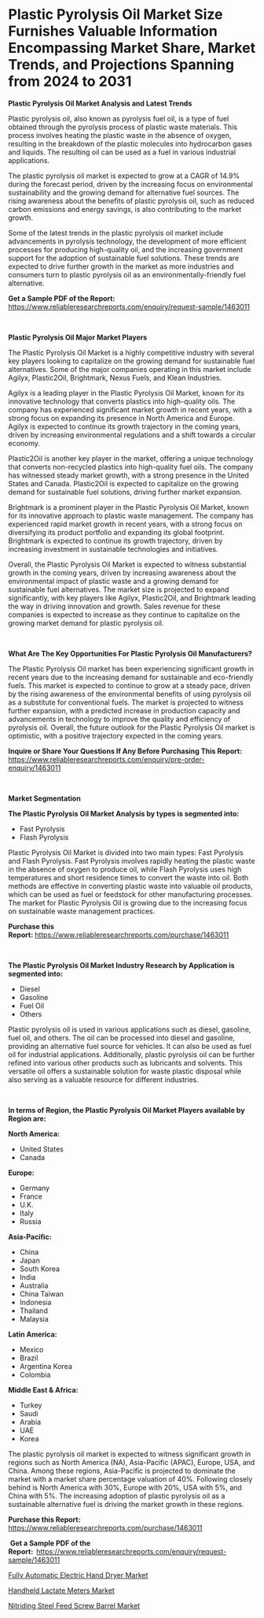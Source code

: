 <p><h1>Plastic Pyrolysis Oil Market Size Furnishes Valuable Information Encompassing Market Share, Market Trends, and Projections Spanning from 2024 to 2031</h1></p><p><strong>Plastic Pyrolysis Oil Market Analysis and Latest Trends</strong></p>
<p><p>Plastic pyrolysis oil, also known as pyrolysis fuel oil, is a type of fuel obtained through the pyrolysis process of plastic waste materials. This process involves heating the plastic waste in the absence of oxygen, resulting in the breakdown of the plastic molecules into hydrocarbon gases and liquids. The resulting oil can be used as a fuel in various industrial applications.</p><p>The plastic pyrolysis oil market is expected to grow at a CAGR of 14.9% during the forecast period, driven by the increasing focus on environmental sustainability and the growing demand for alternative fuel sources. The rising awareness about the benefits of plastic pyrolysis oil, such as reduced carbon emissions and energy savings, is also contributing to the market growth.</p><p>Some of the latest trends in the plastic pyrolysis oil market include advancements in pyrolysis technology, the development of more efficient processes for producing high-quality oil, and the increasing government support for the adoption of sustainable fuel solutions. These trends are expected to drive further growth in the market as more industries and consumers turn to plastic pyrolysis oil as an environmentally-friendly fuel alternative.</p></p>
<p><strong>Get a Sample PDF of the Report:&nbsp;</strong> <a href="https://www.reliableresearchreports.com/enquiry/request-sample/1463011">https://www.reliableresearchreports.com/enquiry/request-sample/1463011</a></p>
<p>&nbsp;</p>
<p><strong>Plastic Pyrolysis Oil Major Market Players</strong></p>
<p><p>The Plastic Pyrolysis Oil Market is a highly competitive industry with several key players looking to capitalize on the growing demand for sustainable fuel alternatives. Some of the major companies operating in this market include Agilyx, Plastic2Oil, Brightmark, Nexus Fuels, and Klean Industries.</p><p>Agilyx is a leading player in the Plastic Pyrolysis Oil Market, known for its innovative technology that converts plastics into high-quality oils. The company has experienced significant market growth in recent years, with a strong focus on expanding its presence in North America and Europe. Agilyx is expected to continue its growth trajectory in the coming years, driven by increasing environmental regulations and a shift towards a circular economy.</p><p>Plastic2Oil is another key player in the market, offering a unique technology that converts non-recycled plastics into high-quality fuel oils. The company has witnessed steady market growth, with a strong presence in the United States and Canada. Plastic2Oil is expected to capitalize on the growing demand for sustainable fuel solutions, driving further market expansion.</p><p>Brightmark is a prominent player in the Plastic Pyrolysis Oil Market, known for its innovative approach to plastic waste management. The company has experienced rapid market growth in recent years, with a strong focus on diversifying its product portfolio and expanding its global footprint. Brightmark is expected to continue its growth trajectory, driven by increasing investment in sustainable technologies and initiatives.</p><p>Overall, the Plastic Pyrolysis Oil Market is expected to witness substantial growth in the coming years, driven by increasing awareness about the environmental impact of plastic waste and a growing demand for sustainable fuel alternatives. The market size is projected to expand significantly, with key players like Agilyx, Plastic2Oil, and Brightmark leading the way in driving innovation and growth. Sales revenue for these companies is expected to increase as they continue to capitalize on the growing market demand for plastic pyrolysis oil.</p></p>
<p>&nbsp;</p>
<p><strong>What Are The Key Opportunities For Plastic Pyrolysis Oil Manufacturers?</strong></p>
<p><p>The Plastic Pyrolysis Oil market has been experiencing significant growth in recent years due to the increasing demand for sustainable and eco-friendly fuels. This market is expected to continue to grow at a steady pace, driven by the rising awareness of the environmental benefits of using pyrolysis oil as a substitute for conventional fuels. The market is projected to witness further expansion, with a predicted increase in production capacity and advancements in technology to improve the quality and efficiency of pyrolysis oil. Overall, the future outlook for the Plastic Pyrolysis Oil market is optimistic, with a positive trajectory expected in the coming years.</p></p>
<p><strong>Inquire or Share Your Questions If Any Before Purchasing This Report:</strong> <a href="https://www.reliableresearchreports.com/enquiry/pre-order-enquiry/1463011">https://www.reliableresearchreports.com/enquiry/pre-order-enquiry/1463011</a></p>
<p>&nbsp;</p>
<p><strong>Market Segmentation</strong></p>
<p><strong>The Plastic Pyrolysis Oil Market Analysis by types is segmented into:</strong></p>
<p><ul><li>Fast Pyrolysis</li><li>Flash Pyrolysis</li></ul></p>
<p><p>Plastic Pyrolysis Oil Market is divided into two main types: Fast Pyrolysis and Flash Pyrolysis. Fast Pyrolysis involves rapidly heating the plastic waste in the absence of oxygen to produce oil, while Flash Pyrolysis uses high temperatures and short residence times to convert the waste into oil. Both methods are effective in converting plastic waste into valuable oil products, which can be used as fuel or feedstock for other manufacturing processes. The market for Plastic Pyrolysis Oil is growing due to the increasing focus on sustainable waste management practices.</p></p>
<p><strong>Purchase this Report:&nbsp;</strong><a href="https://www.reliableresearchreports.com/purchase/1463011">https://www.reliableresearchreports.com/purchase/1463011</a></p>
<p>&nbsp;</p>
<p><strong>The Plastic Pyrolysis Oil Market Industry Research by Application is segmented into:</strong></p>
<p><ul><li>Diesel</li><li>Gasoline</li><li>Fuel Oil</li><li>Others</li></ul></p>
<p><p>Plastic pyrolysis oil is used in various applications such as diesel, gasoline, fuel oil, and others. The oil can be processed into diesel and gasoline, providing an alternative fuel source for vehicles. It can also be used as fuel oil for industrial applications. Additionally, plastic pyrolysis oil can be further refined into various other products such as lubricants and solvents. This versatile oil offers a sustainable solution for waste plastic disposal while also serving as a valuable resource for different industries.</p></p>
<p>&nbsp;</p>
<p><strong>In terms of Region, the Plastic Pyrolysis Oil Market Players available by Region are:</strong></p>
<p>
    <p> <strong> North America: </strong>
        <ul>
            <li>United States</li>
            <li>Canada</li>
        </ul>
        </p> 
    <p> <strong> Europe: </strong>
        <ul>
            <li>Germany</li>
            <li>France</li>
            <li>U.K.</li>
            <li>Italy</li>
            <li>Russia</li>
        </ul>
        </p> 
    <p> <strong> Asia-Pacific: </strong>
        <ul>
            <li>China</li>
            <li>Japan</li>
            <li>South Korea</li>
            <li>India</li>
            <li>Australia</li>
            <li>China Taiwan</li>
            <li>Indonesia</li>
            <li>Thailand</li>
            <li>Malaysia</li>
        </ul>
        </p> 
    <p> <strong> Latin America: </strong>
        <ul>
            <li>Mexico</li>
            <li>Brazil</li>
            <li>Argentina Korea</li>
            <li>Colombia</li>
        </ul>
        </p> 
    <p> <strong> Middle East & Africa: </strong>
        <ul>
            <li>Turkey</li>
            <li>Saudi</li>
            <li>Arabia</li>
            <li>UAE</li>
            <li>Korea</li>
        </ul>
    </p>
    </p>
<p><p>The plastic pyrolysis oil market is expected to witness significant growth in regions such as North America (NA), Asia-Pacific (APAC), Europe, USA, and China. Among these regions, Asia-Pacific is projected to dominate the market with a market share percentage valuation of 40%. Following closely behind is North America with 30%, Europe with 20%, USA with 5%, and China with 5%. The increasing adoption of plastic pyrolysis oil as a sustainable alternative fuel is driving the market growth in these regions.</p></p>
<p><strong>Purchase this Report: </strong><a href="https://www.reliableresearchreports.com/purchase/1463011">https://www.reliableresearchreports.com/purchase/1463011</a></p>
<p>&nbsp;<strong>Get a Sample PDF of the Report:&nbsp;&nbsp;</strong><a href="https://www.reliableresearchreports.com/enquiry/request-sample/1463011">https://www.reliableresearchreports.com/enquiry/request-sample/1463011</a></p>
<p><strong></strong></p>
<p><p><a href="https://view.publitas.com/reportprime-1/fully-automatic-electric-hand-dryer-market-furnish-information-about-market-size-market-share-market-dynamics-and-projections-spanning-from-2023-to-2030/">Fully Automatic Electric Hand Dryer Market</a></p><p><a href="https://view.publitas.com/reportprime-1/global-handheld-lactate-meters-market-by-types-applications-and-major-players-with-regional-growth-rate-analysis-and-development-situation-from-2023-to-2030/">Handheld Lactate Meters Market</a></p><p><a href="https://view.publitas.com/reportprime-1/nitriding-steel-feed-screw-barrel-market-size-furnishes-valuable-information-encompassing-market-share-market-trends-and-projections-spanning-from-2023-to-2030/">Nitriding Steel Feed Screw Barrel Market</a></p></p>